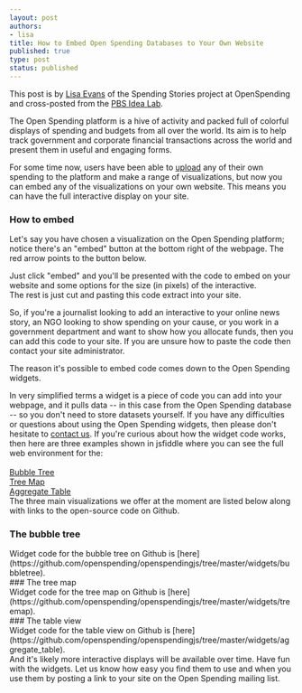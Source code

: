 ```yaml
---
layout: post
authors:
- lisa
title: How to Embed Open Spending Databases to Your Own Website
published: true
type: post
status: published
---
```


This post is by [Lisa Evans](https://twitter.com/objectgroup) of the Spending Stories project at OpenSpending and cross-posted from the [PBS Idea Lab](http://www.pbs.org/idealab/2013/03/how-to-embed-open-spending-databases-to-your-own-website078.html).

The Open Spending platform is a hive of activity and packed full of colorful displays of spending and budgets from all over the world. Its aim is to help track government and corporate financial transactions across the world and present them in useful and engaging forms.

For some time now, users have been able to [upload](http://openspending.org/help/data-loading.html) any of their own spending to the platform and make a range of visualizations, but now you can embed any of the visualizations on your own website. This means you can have the full interactive display on your site.

### How to embed
Let's say you have chosen a visualization on the Open Spending platform; notice there's an "embed" button at the bottom right of the webpage. The red arrow points to the button below.

<img alt="" src="http://www.pbs.org/idealab/budget-eg-line.png" title="A visualised budget can easily be embedded" class="pull-right" style="margin-left: 1em;" />
<br>
Just click "embed" and you'll be presented with the code to embed on your website and some options for the size (in pixels) of the interactive.
<br>
<img alt="" src="http://www.pbs.org/idealab/embed.png" class="pull-right" style="margin-left: 1em;" />
<br>
The rest is just cut and pasting this code extract into your site.

So, if you're a journalist looking to add an interactive to your online news story, an NGO looking to show spending on your cause, or you work in a government department and want to show how you allocate funds, then you can add this code to your site. If you are unsure how to paste the code then contact your site administrator.

The reason it's possible to embed code comes down to the Open Spending widgets.

In very simplified terms a widget is a piece of code you can add into your webpage, and it pulls data -- in this case from the Open Spending database -- so you don't need to store datasets yourself. If you have any difficulties or questions about using the Open Spending widgets, then please don't hesitate to [contact us](http://lists.okfn.org/mailman/listinfo/openspending). If you're curious about how the widget code works, then here are three examples shown in jsfiddle where you can see the full web environment for the:<br>
<br>
<il>[Bubble Tree](http://jsfiddle.net/vitorbaptista/jhaKT/)</il><br>
<il>[Tree Map](http://jsfiddle.net/vitorbaptista/RVdNt/)</il><br>
<il>[Aggregate Table](http://jsfiddle.net/vitorbaptista/mFVMv/)</il>
<br>
The three main visualizations we offer at the moment are listed below along with links to the open-source code on Github.
<br>
### The bubble tree
<img alt="" src="http://www.pbs.org/idealab/bubble.png" >
<br>
Widget code for the bubble tree on Github is [here](https://github.com/openspending/openspendingjs/tree/master/widgets/bubbletree).
<br>
### The tree map
<img alt="" src="http://www.pbs.org/idealab/squares.png" class="pull-right" style="margin-left: 1em;" />
<br>
Widget code for the tree map on Github is [here](https://github.com/openspending/openspendingjs/tree/master/widgets/treemap).
<br>
### The table view
<img alt="" src="http://www.pbs.org/idealab/table.png" class="pull-right" style="margin-left: 1em;" />
<br>
Widget code for the table view on Github is [here](https://github.com/openspending/openspendingjs/tree/master/widgets/aggregate_table).
<br>
And it's likely more interactive displays will be available over time. Have fun with the widgets. Let us know how easy you find them to use and when you use them by posting a link to your site on the Open Spending mailing list.
<br>
